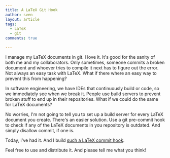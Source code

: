 ```yaml
---
title: A LaTeX Git Hook
author: sven
layout: article
tags:
  - LaTeX
  - git
comments: true

---
```


I manage my LaTeX documents in git. I love it. It's good for the sanity of both me and my collaborators. Only sometimes, someone commits a broken document and whoever tries to compile it next has to figure out the error. Not always an easy task with LaTeX. What if there where an easy way to prevent this from happening?

<!-- more -->

In software engineering, we have IDEs that continuously build or code, so we immediately see when we break it. People use build servers to prevent broken stuff to end up in their repositories. What if we could do the same for LaTeX documents?

No worries, I'm not going to tell you to set up a build server for every LaTeX document you create. There's an easier solution. Use a git pre-commit hook to check if any of the LaTeX documents in you repository is outdated. And simply disallow commit, if one is.

Today, I've had it. And I build [such a LaTeX commit hook][1].

Feel free to use and distribute it. And please tell me what you think!

 [1]: https://github.com/salsolatragus/latex-git-hook